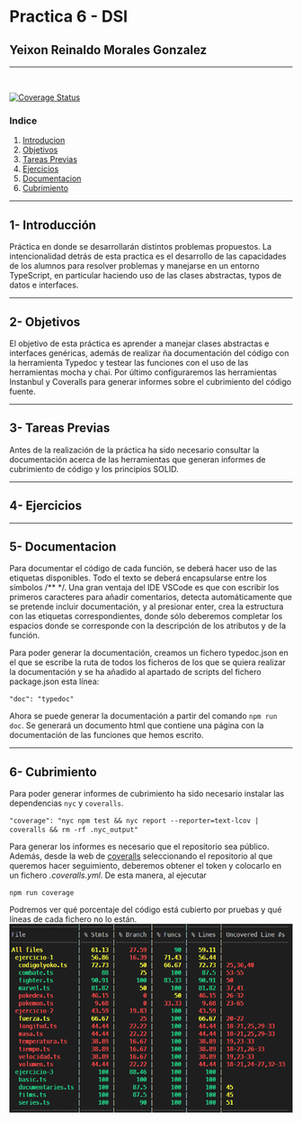 # Practica 6 - DSI

## Yeixon Reinaldo Morales Gonzalez
---
<br>

[![Coverage Status](https://coveralls.io/repos/github/ULL-ESIT-INF-DSI-2021/ull-esit-inf-dsi-20-21-prct06-generics-solid-Yeixon98/badge.svg?branch=master)](https://coveralls.io/github/ULL-ESIT-INF-DSI-2021/ull-esit-inf-dsi-20-21-prct06-generics-solid-Yeixon98?branch=master)

### Indice
1. [Introducion](Intro)
2. [Objetivos](Obj)
3. [Tareas Previas](TP)
4. [Ejercicios](Ejer)
5. [Documentacion](Docs)
6. [Cubrimiento](Cover)

***

## 1- Introducción <a name="Intro"></a>

Práctica en donde se desarrollarán distintos problemas propuestos. La intencionalidad detrás de esta practica es el desarrollo de las capacidades de los alumnos para resolver problemas y manejarse en un entorno TypeScript, en particular haciendo uso de las clases abstractas, typos de datos e interfaces.

***
## 2- Objetivos <a name="Obj"></a>

El objetivo de esta práctica es aprender a manejar clases abstractas e interfaces genéricas, además de realizar ña documentación del código con la herramienta Typedoc y testear las funciones con el uso de las herramientas mocha y chai. Por último configuraremos las herramientas Instanbul y Coveralls para generar informes sobre el cubrimiento del código fuente.

***
## 3- Tareas Previas <a name="TP"></a>

Antes de la realización de la práctica ha sido necesario consultar la documentación acerca de las herramientas que generan informes de cubrimiento de código y los principios SOLID.

***
## 4- Ejercicios <a name="Ejer"></a>



***
## 5- Documentacion <a name="Docs"></a>

Para documentar el código de cada función, se deberá hacer uso de las etiquetas disponibles. Todo el texto se deberá encapsularse entre los símbolos /** */. Una gran ventaja del IDE VSCode es que con escribir los primeros caracteres para añadir comentarios, detecta automáticamente que se pretende incluir documentación, y al presionar enter, crea la estructura con las etiquetas correspondientes, donde sólo deberemos completar los espacios donde se corresponde con la descripción de los atributos y de la función.

Para poder generar la documentación, creamos un fichero typedoc.json en el que se escribe la ruta de todos los ficheros de los que se quiera realizar la documentación y se ha añadido al apartado de scripts del fichero package.json esta línea:

```
"doc": "typedoc"
```

Ahora se puede generar la documentación a partir del comando `npm run doc`. Se generará un documento html que contiene una página con la documentación de las funciones que hemos escrito.

***
## 6- Cubrimiento <a name="Cover"></a>

Para poder generar informes de cubrimiento ha sido necesario instalar las dependencias `nyc` y `coveralls`.

```
"coverage": "nyc npm test && nyc report --reporter=text-lcov | coveralls && rm -rf .nyc_output"
```

Para generar los informes es necesario que el repositorio sea público. Además, desde la web de [coveralls](https://coveralls.io/) seleccionando el repositorio al que queremos hacer seguimiento, deberemos obtener el token y colocarlo en un fichero _.coveralls.yml_. De esta manera, al ejecutar

```
npm run coverage
```

Podremos ver qué porcentaje del código está cubierto por pruebas y qué líneas de cada fichero no lo están.
![Estadisticas de Cubrimiento](./assets/coveralls.PNG)